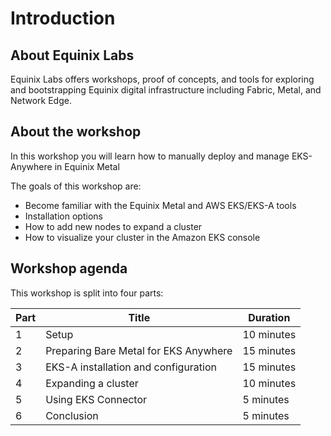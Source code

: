 # Introduction

## About Equinix Labs

Equinix Labs offers workshops, proof of concepts, and tools for exploring and bootstrapping Equinix digital infrastructure including Fabric, Metal, and Network Edge.

## About the workshop

In this workshop you will learn how to manually deploy and manage EKS-Anywhere in Equinix Metal

The goals of this workshop are:

* Become familiar with the Equinix Metal and AWS EKS/EKS-A tools
* Installation options
* How to add new nodes to expand a cluster
* How to visualize your cluster in the Amazon EKS console

## Workshop agenda

This workshop is split into four parts:

| Part | Title | Duration |
| - | - | - |
| 1 | Setup | 10 minutes |
| 2 | Preparing Bare Metal for EKS Anywhere | 15 minutes |
| 3 | EKS-A installation and configuration | 15 minutes |
| 4 | Expanding a cluster | 10 minutes |
| 5 | Using EKS Connector | 5 minutes |
| 6 | Conclusion | 5 minutes |
